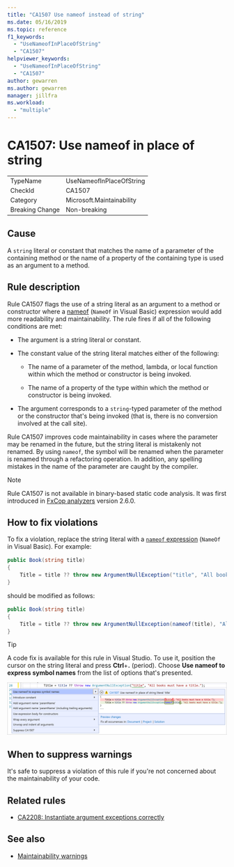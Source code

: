 ```yaml
---
title: "CA1507 Use nameof instead of string"
ms.date: 05/16/2019
ms.topic: reference
f1_keywords:
  - "UseNameofInPlaceOfString"
  - "CA1507"
helpviewer_keywords:
  - "UseNameofInPlaceOfString"
  - "CA1507"
author: gewarren
ms.author: gewarren
manager: jillfra
ms.workload:
  - "multiple"
---
```

# CA1507: Use nameof in place of string

|||
|-|-|
|TypeName|UseNameofInPlaceOfString|
|CheckId|CA1507|
|Category|Microsoft.Maintainability|
|Breaking Change|Non-breaking|

## Cause

A `string` literal or constant that matches the name of a parameter of the containing method or the name of a property of the containing type is used as an argument to a method.

## Rule description

Rule CA1507 flags the use of a string literal as an argument to a method or constructor where a [nameof](/dotnet/csharp/language-reference/keywords/nameof) (`NameOf` in Visual Basic) expression would add more readability and maintainability. The rule fires if all of the following conditions are met:

- The argument is a string literal or constant.

- The constant value of the string literal matches either of the following:

   - The name of a parameter of the method, lambda, or local function within which the method or constructor is being invoked.

   - The name of a property of the type within which the method or constructor is being invoked.

- The argument corresponds to a `string`-typed parameter of the method or the constructor that's being invoked (that is, there is no conversion involved at the call site).

Rule CA1507 improves code maintainability in cases where the parameter may be renamed in the future, but the string literal is mistakenly not renamed. By using `nameof`, the symbol will be renamed when the parameter is renamed through a refactoring operation. In addition, any spelling mistakes in the name of the parameter are caught by the compiler.

> [!NOTE]
> Rule CA1507 is not available in binary-based static code analysis. It was first introduced in [FxCop analyzers](https://www.nuget.org/packages/Microsoft.CodeAnalysis.FxCopAnalyzers) version 2.6.0.

## How to fix violations

To fix a violation, replace the string literal with a [`nameof` expression](/dotnet/csharp/language-reference/keywords/nameof) (`NameOf` in Visual Basic). For example:

```csharp
public Book(string title)
{
    Title = title ?? throw new ArgumentNullException("title", "All books must have a title.");
}
```

should be modified as follows:

```csharp
public Book(string title)
{
    Title = title ?? throw new ArgumentNullException(nameof(title), "All books must have a title.");
}
```

> [!TIP]
> A code fix is available for this rule in Visual Studio. To use it, position the cursor on the string literal and press **Ctrl**+**.** (period). Choose **Use nameof to express symbol names** from the list of options that's presented.
>
> ![Code fix for CA1507 use nameof to express symbol names](media/ca1507-code-fix.PNG)

## When to suppress warnings

It's safe to suppress a violation of this rule if you're not concerned about the maintainability of your code.

## Related rules

- [CA2208: Instantiate argument exceptions correctly](ca2208-instantiate-argument-exceptions-correctly.md)

## See also

- [Maintainability warnings](../code-quality/maintainability-warnings.md)